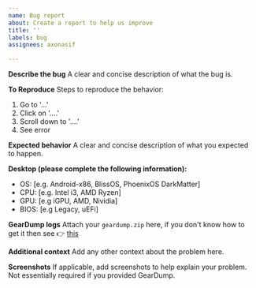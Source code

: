 ```yaml
---
name: Bug report
about: Create a report to help us improve
title: ''
labels: bug
assignees: axonasif

---
```


**Describe the bug**
A clear and concise description of what the bug is.

**To Reproduce**
Steps to reproduce the behavior:
1. Go to '...'
2. Click on '....'
3. Scroll down to '....'
4. See error

**Expected behavior**
A clear and concise description of what you expected to happen.

**Desktop (please complete the following information):**
 - OS: [e.g. Android-x86, BlissOS, PhoenixOS DarkMatter]
 - CPU: [e.g. Intel i3, AMD Ryzen]
 - GPU: [e.g iGPU, AMD, Nividia]
 - BIOS: [e.g Legacy, uEFi]

**GearDump logs**
Attach your `geardump.zip` here, if you don't know how to get it then see 👉 [this](https://wiki.supreme-gamers.com/gearlock/user-guide/getting-geardump)

**Additional context**
Add any other context about the problem here.

**Screenshots**
If applicable, add screenshots to help explain your problem.
Not essentially required if you provided GearDump.
